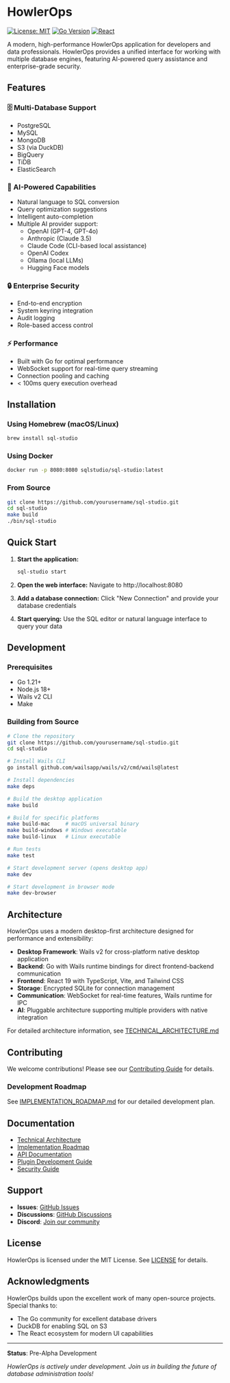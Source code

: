 # HowlerOps

[![License: MIT](https://img.shields.io/badge/License-MIT-yellow.svg)](https://opensource.org/licenses/MIT)
[![Go Version](https://img.shields.io/badge/Go-1.21+-blue.svg)](https://golang.org/)
[![React](https://img.shields.io/badge/React-18+-61DAFB.svg)](https://reactjs.org/)

A modern, high-performance HowlerOps application for developers and data professionals. HowlerOps provides a unified interface for working with multiple database engines, featuring AI-powered query assistance and enterprise-grade security.

## Features

### 🗄️ Multi-Database Support
- PostgreSQL
- MySQL
- MongoDB
- S3 (via DuckDB)
- BigQuery
- TiDB
- ElasticSearch

### 🤖 AI-Powered Capabilities
- Natural language to SQL conversion
- Query optimization suggestions
- Intelligent auto-completion
- Multiple AI provider support:
  - OpenAI (GPT-4, GPT-4o)
  - Anthropic (Claude 3.5)
  - Claude Code (CLI-based local assistance)
  - OpenAI Codex
  - Ollama (local LLMs)
  - Hugging Face models

### 🔒 Enterprise Security
- End-to-end encryption
- System keyring integration
- Audit logging
- Role-based access control

### ⚡ Performance
- Built with Go for optimal performance
- WebSocket support for real-time query streaming
- Connection pooling and caching
- < 100ms query execution overhead

## Installation

### Using Homebrew (macOS/Linux)
```bash
brew install sql-studio
```

### Using Docker
```bash
docker run -p 8080:8080 sqlstudio/sql-studio:latest
```

### From Source
```bash
git clone https://github.com/yourusername/sql-studio.git
cd sql-studio
make build
./bin/sql-studio
```

## Quick Start

1. **Start the application:**
   ```bash
   sql-studio start
   ```

2. **Open the web interface:**
   Navigate to http://localhost:8080

3. **Add a database connection:**
   Click "New Connection" and provide your database credentials

4. **Start querying:**
   Use the SQL editor or natural language interface to query your data

## Development

### Prerequisites
- Go 1.21+
- Node.js 18+
- Wails v2 CLI
- Make

### Building from Source
```bash
# Clone the repository
git clone https://github.com/yourusername/sql-studio.git
cd sql-studio

# Install Wails CLI
go install github.com/wailsapp/wails/v2/cmd/wails@latest

# Install dependencies
make deps

# Build the desktop application
make build

# Build for specific platforms
make build-mac     # macOS universal binary
make build-windows # Windows executable
make build-linux   # Linux executable

# Run tests
make test

# Start development server (opens desktop app)
make dev

# Start development in browser mode
make dev-browser
```

## Architecture

HowlerOps uses a modern desktop-first architecture designed for performance and extensibility:

- **Desktop Framework**: Wails v2 for cross-platform native desktop application
- **Backend**: Go with Wails runtime bindings for direct frontend-backend communication
- **Frontend**: React 19 with TypeScript, Vite, and Tailwind CSS
- **Storage**: Encrypted SQLite for connection management
- **Communication**: WebSocket for real-time features, Wails runtime for IPC
- **AI**: Pluggable architecture supporting multiple providers with native integration

For detailed architecture information, see [TECHNICAL_ARCHITECTURE.md](TECHNICAL_ARCHITECTURE.md)

## Contributing

We welcome contributions! Please see our [Contributing Guide](CONTRIBUTING.md) for details.

### Development Roadmap

See [IMPLEMENTATION_ROADMAP.md](IMPLEMENTATION_ROADMAP.md) for our detailed development plan.

## Documentation

- [Technical Architecture](TECHNICAL_ARCHITECTURE.md)
- [Implementation Roadmap](IMPLEMENTATION_ROADMAP.md)
- [API Documentation](docs/API.md)
- [Plugin Development Guide](docs/PLUGINS.md)
- [Security Guide](docs/SECURITY.md)

## Support

- **Issues**: [GitHub Issues](https://github.com/yourusername/sql-studio/issues)
- **Discussions**: [GitHub Discussions](https://github.com/yourusername/sql-studio/discussions)
- **Discord**: [Join our community](https://discord.gg/sql-studio)

## License

HowlerOps is licensed under the MIT License. See [LICENSE](LICENSE) for details.

## Acknowledgments

HowlerOps builds upon the excellent work of many open-source projects. Special thanks to:
- The Go community for excellent database drivers
- DuckDB for enabling SQL on S3
- The React ecosystem for modern UI capabilities

---

**Status**: Pre-Alpha Development

*HowlerOps is actively under development. Join us in building the future of database administration tools!*